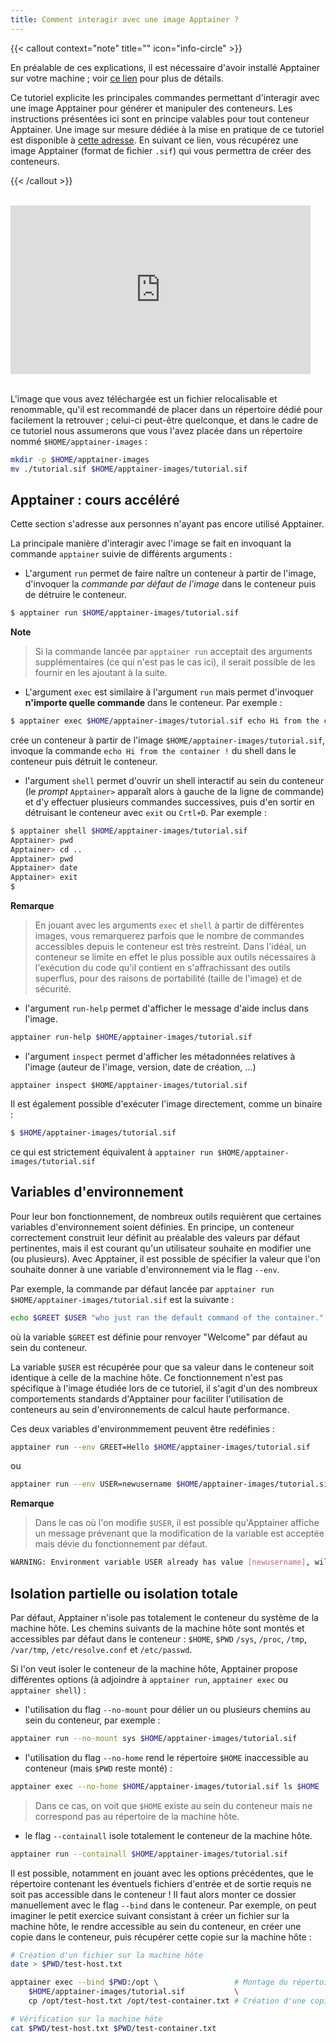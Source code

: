 ```yaml
---
title: Comment interagir avec une image Apptainer ?
---
```



{{< callout context="note" title="" icon="info-circle" >}}

En préalable de ces explications, il est nécessaire d'avoir installé Apptainer sur votre machine ; voir [ce lien](/fr/documentation/install-apptainer/howto/) pour plus de détails.

Ce tutoriel explicite les principales commandes permettant d'interagir avec une image Apptainer pour générer et manipuler des conteneurs. Les instructions présentées ici sont en principe valables pour tout conteneur Apptainer. Une image sur mesure dédiée à la mise en pratique de ce tutoriel est disponible à [cette adresse](/fr/codes/scientific-computing/lammps/). En suivant ce lien, vous récupérez une image Apptainer (format de fichier `.sif`) qui vous permettra de créer des conteneurs.

<!-- Ce tutoriel détaille l'utilisation de l'image de conteneur du code LAMMPS téléchargeable à [cette adresse](/fr/codes/scientific-computing/lammps/). En suivant ce lien, vous récupérez une image Apptainer (format de fichier `.sif`) qui vous permattra de créer des conteneurs à même de faire tourner LAMMPS.

Pour plus d'informations sur les conteneurs Apptainer, veuillez consulter la [page dédiée](/fr/about/apptainer/).

Pour rapidement s'approprier les principales commandes d'Apptainer, vous pouvez vous référer à [ce tutoriel](/fr/documentation/use-apptainer-image/howto/). -->

{{< /callout >}}


<br/>

<iframe width="480" height="270" src="https://www.youtube.com/embed/aJP72OLJBuI?si=q8jyhi8R_WQrgdL0" title="YouTube video player" frameborder="0" allow="accelerometer; autoplay; clipboard-write; encrypted-media; gyroscope; picture-in-picture; web-share" allowfullscreen></iframe>

<!-- <video controls width="50%">
  <source src="/videos/fr/use-apptainer/use-apptainer-stfr.mp4" type="video/mp4" autoplay="false"/>
</video> -->
<br/>
<br/> 

L'image que vous avez téléchargée est un fichier relocalisable et renommable, qu'il est recommandé de placer dans un répertoire dédié pour facilement la retrouver ; celui-ci peut-être quelconque, et dans le cadre de ce tutoriel nous assumerons que vous l'avez placée dans un répertoire nommé `$HOME/apptainer-images` :

```sh
mkdir -p $HOME/apptainer-images
mv ./tutorial.sif $HOME/apptainer-images/tutorial.sif
```

## Apptainer : cours accéléré
Cette section s'adresse aux personnes n'ayant pas encore utilisé Apptainer.

La principale manière d'interagir avec l'image se fait en invoquant la commande `apptainer` suivie de différents arguments :

* L'argument `run` permet de faire naître un conteneur à partir de l'image, d'invoquer la *commande par défaut de l'image*  dans le conteneur puis de détruire le conteneur.

```sh
$ apptainer run $HOME/apptainer-images/tutorial.sif
```
**Note**
> Si la commande lancée par `apptainer run` acceptait des arguments supplémentaires (ce qui n'est pas le cas ici), il serait possible de les fournir en les ajoutant à la suite.

* L'argument `exec` est similaire à l'argument `run` mais permet d'invoquer **n'importe quelle commande** dans le conteneur. Par exemple :

```sh
$ apptainer exec $HOME/apptainer-images/tutorial.sif echo Hi from the container !
```
crée un conteneur à partir de l'image `$HOME/apptainer-images/tutorial.sif`, invoque la commande `echo Hi from the container !` du shell dans le conteneur puis détruit le conteneur.

* l'argument `shell` permet d'ouvrir un shell interactif au sein du conteneur (le *prompt* `Apptainer>` apparaît alors à gauche de la ligne de commande) et d'y effectuer plusieurs commandes successives, puis d'en sortir en détruisant le conteneur avec `exit` ou `Crtl+D`. Par exemple :

```sh
$ apptainer shell $HOME/apptainer-images/tutorial.sif
Apptainer> pwd
Apptainer> cd ..
Apptainer> pwd
Apptainer> date
Apptainer> exit
$ 
```

**Remarque**
> En jouant avec les arguments `exec` et `shell` à partir de différentes images, vous remarquerez parfois que le nombre de commandes accessibles depuis le conteneur est très restreint. Dans l'idéal, un conteneur se limite en effet le plus possible aux outils nécessaires à l'exécution du code qu'il contient en s'affrachissant des outils superflus, pour des raisons de portabilité (taille de l'image) et de sécurité.

* l'argument `run-help` permet d'afficher le message d'aide inclus dans l'image.

```sh
apptainer run-help $HOME/apptainer-images/tutorial.sif
```

* l'argument `inspect` permet d'afficher les métadonnées relatives à l'image (auteur de l'image, version, date de création, ...)
```
apptainer inspect $HOME/apptainer-images/tutorial.sif
```

Il est également possible d'exécuter l'image directement, comme un binaire :

```sh
$ $HOME/apptainer-images/tutorial.sif
```
ce qui est strictement équivalent à `apptainer run $HOME/apptainer-images/tutorial.sif`

## Variables d'environnement
Pour leur bon fonctionnement, de nombreux outils requièrent que certaines variables d'environnement soient définies. En principe, un conteneur correctement construit leur définit au préalable des valeurs par défaut pertinentes, mais il est courant qu'un utilisateur souhaite en modifier une (ou plusieurs). Avec Apptainer, il est possible de spécifier la valeur que l'on souhaite donner à une variable d'environnement via le flag `--env`.

Par exemple, la commande par défaut lancée par `apptainer run $HOME/apptainer-images/tutorial.sif` est la suivante :

```sh
echo $GREET $USER "who just ran the default command of the container."
```
où la variable `$GREET` est définie pour renvoyer "Welcome" par défaut au sein du conteneur.

La variable `$USER` est récupérée pour que sa valeur dans le conteneur soit identique à celle de la machine hôte. Ce fonctionnement n'est pas spécifique à l'image étudiée lors de ce tutoriel, il s'agit d'un des nombreux comportements standards d'Apptainer pour faciliter l'utilisation de conteneurs au sein d'environnements de calcul haute performance.

Ces deux variables d'environmmement peuvent être redéfinies :

```sh
apptainer run --env GREET=Hello $HOME/apptainer-images/tutorial.sif
```
ou

```sh
apptainer run --env USER=newusername $HOME/apptainer-images/tutorial.sif
```

**Remarque**
> Dans le cas où l'on modifie `$USER`, il est possible qu'Apptainer affiche un message prévenant que la modification de la variable est acceptée mais dévie du fonctionnement par défaut.

```sh
WARNING: Environment variable USER already has value [newusername], will not forward new value [oldusername] from parent process environment
```


## Isolation partielle ou isolation totale
Par défaut, Apptainer n'isole pas totalement le conteneur du système de la machine hôte. Les chemins suivants de la machine hôte sont montés et accessibles par défaut dans le conteneur : `$HOME`, `$PWD` `/sys`, `/proc`, `/tmp`, `/var/tmp`, `/etc/resolve.conf` et `/etc/passwd`.

Si l'on veut isoler le conteneur de la machine hôte, Apptainer propose différentes options (à adjoindre à `apptainer run`, `apptainer exec` ou `apptainer shell`) :

* l'utilisation du flag `--no-mount` pour délier un ou plusieurs chemins au sein du conteneur, par exemple :

```sh
apptainer run --no-mount sys $HOME/apptainer-images/tutorial.sif
```

* l'utilisation du flag `--no-home` rend le répertoire `$HOME` inaccessible au conteneur (mais `$PWD` reste monté) :

```sh
apptainer exec --no-home $HOME/apptainer-images/tutorial.sif ls $HOME
```
> Dans ce cas, on voit que `$HOME` existe au sein du conteneur mais ne correspond pas au répertoire de la machine hôte.

* le flag `--containall` isole totalement le conteneur de la machine hôte.

```sh
apptainer run --containall $HOME/apptainer-images/tutorial.sif
```

Il est possible, notamment en jouant avec les options précédentes, que le répertoire contenant les éventuels fichiers d'entrée et de sortie requis ne soit pas accessible dans le conteneur ! Il faut alors monter ce dossier manuellement avec le flag `--bind` dans le conteneur. Par exemple, on peut imaginer le petit exercice suivant consistant à créer un fichier sur la machine hôte, le rendre accessible au sein du conteneur, en créer une copie dans le conteneur, puis récupérer cette copie sur la machine hôte :

```sh
# Création d'un fichier sur la machine hôte 
date > $PWD/test-host.txt

apptainer exec --bind $PWD:/opt \                 # Montage du répertoire courant au /opt du conteneur
    $HOME/apptainer-images/tutorial.sif           \
    cp /opt/test-host.txt /opt/test-container.txt # Création d'une copie dans le conteneur

# Vérification sur la machine hôte
cat $PWD/test-host.txt $PWD/test-container.txt
```
